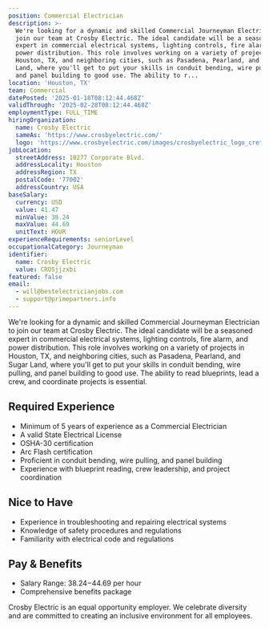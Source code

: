 ```yaml
---
position: Commercial Electrician
description: >-
  We're looking for a dynamic and skilled Commercial Journeyman Electrician to
  join our team at Crosby Electric. The ideal candidate will be a seasoned
  expert in commercial electrical systems, lighting controls, fire alarm, and
  power distribution. This role involves working on a variety of projects in
  Houston, TX, and neighboring cities, such as Pasadena, Pearland, and Sugar
  Land, where you'll get to put your skills in conduit bending, wire pulling,
  and panel building to good use. The ability to r...
location: 'Houston, TX'
team: Commercial
datePosted: '2025-01-18T08:12:44.468Z'
validThrough: '2025-02-28T08:12:44.468Z'
employmentType: FULL_TIME
hiringOrganization:
  name: Crosby Electric
  sameAs: 'https://www.crosbyelectric.com/'
  logo: 'https://www.crosbyelectric.com/images/crosbyelectric_logo_crete.png'
jobLocation:
  streetAddress: 10277 Corporate Blvd.
  addressLocality: Houston
  addressRegion: TX
  postalCode: '77002'
  addressCountry: USA
baseSalary:
  currency: USD
  value: 41.47
  minValue: 38.24
  maxValue: 44.69
  unitText: HOUR
experienceRequirements: seniorLevel
occupationalCategory: Journeyman
identifier:
  name: Crosby Electric
  value: CROSjjzxbi
featured: false
email:
  - will@bestelectricianjobs.com
  - support@primepartners.info
---
```




We're looking for a dynamic and skilled Commercial Journeyman Electrician to join our team at Crosby Electric. The ideal candidate will be a seasoned expert in commercial electrical systems, lighting controls, fire alarm, and power distribution. This role involves working on a variety of projects in Houston, TX, and neighboring cities, such as Pasadena, Pearland, and Sugar Land, where you'll get to put your skills in conduit bending, wire pulling, and panel building to good use. The ability to read blueprints, lead a crew, and coordinate projects is essential. 

## Required Experience

- Minimum of 5 years of experience as a Commercial Electrician
- A valid State Electrical License
- OSHA-30 certification
- Arc Flash certification
- Proficient in conduit bending, wire pulling, and panel building
- Experience with blueprint reading, crew leadership, and project coordination

## Nice to Have

- Experience in troubleshooting and repairing electrical systems
- Knowledge of safety procedures and regulations
- Familiarity with electrical code and regulations

## Pay & Benefits

- Salary Range: $38.24-$44.69 per hour
- Comprehensive benefits package

Crosby Electric is an equal opportunity employer. We celebrate diversity and are committed to creating an inclusive environment for all employees.
